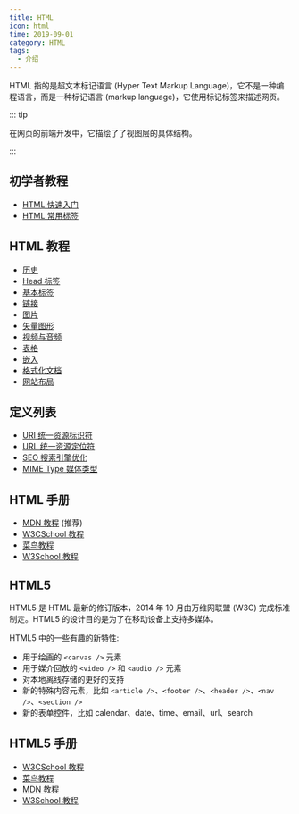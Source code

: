 ```yaml
---
title: HTML
icon: html
time: 2019-09-01
category: HTML
tags:
  - 介绍
---
```


HTML 指的是超文本标记语言 (Hyper Text Markup Language)，它不是一种编程语言，而是一种标记语言 (markup language)，它使用标记标签来描述网页。

<!-- more -->

::: tip

在网页的前端开发中，它描绘了了视图层的具体结构。

:::

## 初学者教程

- [HTML 快速入门](guide/readme.md)
- [HTML 常用标签](guide/tag.md)

## HTML 教程

- [历史](intro/history.md)
- [Head 标签](intro/head.md)
- [基本标签](intro/basic.md)
- [链接](intro/link.md)
- [图片](intro/image.md)
- [矢量图形](intro/svg.md)
- [视频与音频](intro/media.md)
- [表格](intro/table.md)
- [嵌入](intro/embed.md)
- [格式化文档](intro/format.md)
- [网站布局](intro/layout.md)

## 定义列表

- [URI 统一资源标识符](definition/uri.md)
- [URL 统一资源定位符](definition/url.md)
- [SEO 搜索引擎优化](definition/seo.md)
- [MIME Type 媒体类型](definition/mime.md)

## HTML 手册

- [MDN 教程](https://developer.mozilla.org/zh-CN/docs/learn/HTML) (推荐)
- [W3CSchool 教程](https://www.w3cschool.cn/html/)
- [菜鸟教程](https://www.runoob.com/html/html-tutorial.html)
- [W3School 教程](http://www.w3school.com.cn/html/index.asp)

## HTML5

HTML5 是 HTML 最新的修订版本，2014 年 10 月由万维网联盟 (W3C) 完成标准制定。HTML5 的设计目的是为了在移动设备上支持多媒体。

HTML5 中的一些有趣的新特性:

- 用于绘画的 `<canvas />` 元素
- 用于媒介回放的 `<video />` 和 `<audio />` 元素
- 对本地离线存储的更好的支持
- 新的特殊内容元素，比如 `<article />`、`<footer />`、`<header />`、`<nav />`、`<section />`
- 新的表单控件，比如 calendar、date、time、email、url、search

## HTML5 手册

- [W3CSchool 教程](https://www.w3cschool.cn/html5/)
- [菜鸟教程](https://www.runoob.com/html/html5-intro.html)
- [MDN 教程](https://developer.mozilla.org/zh-CN/docs/Web/HTML)
- [W3School 教程](http://www.w3school.com.cn/html5/index.asp)
